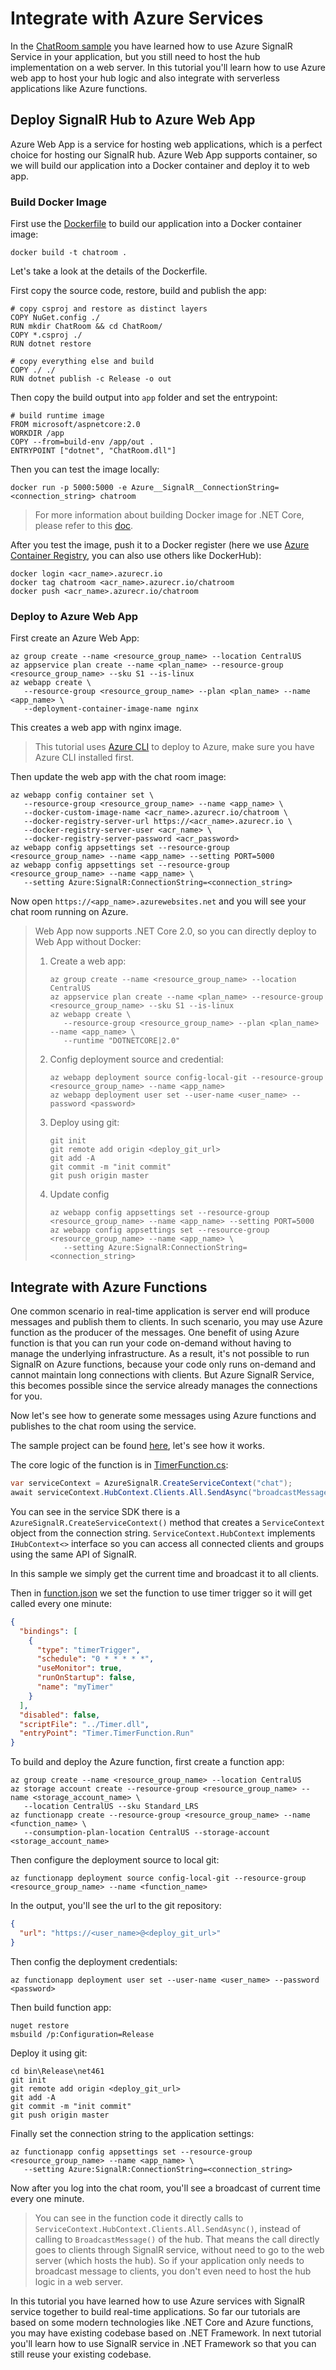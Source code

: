 # Integrate with Azure Services

In the [ChatRoom sample](../ChatRoom) you have learned how to use Azure SignalR Service in your application, but you still need to host the hub implementation on a web server.
In this tutorial you'll learn how to use Azure web app to host your hub logic and also integrate with serverless applications like Azure functions.

## Deploy SignalR Hub to Azure Web App

Azure Web App is a service for hosting web applications, which is a perfect choice for hosting our SignalR hub.
Azure Web App supports container, so we will build our application into a Docker container and deploy it to web app.

### Build Docker Image

First use the [Dockerfile](../samples/ChatRoom/Dockerfile) to build our application into a Docker container image:

```
docker build -t chatroom .
```

Let's take a look at the details of the Dockerfile.

First copy the source code, restore, build and publish the app:

```docker
# copy csproj and restore as distinct layers
COPY NuGet.config ./
RUN mkdir ChatRoom && cd ChatRoom/
COPY *.csproj ./
RUN dotnet restore

# copy everything else and build
COPY ./ ./
RUN dotnet publish -c Release -o out
```

Then copy the build output into `app` folder and set the entrypoint:

```docker
# build runtime image
FROM microsoft/aspnetcore:2.0
WORKDIR /app
COPY --from=build-env /app/out .
ENTRYPOINT ["dotnet", "ChatRoom.dll"]
```

Then you can test the image locally:

```
docker run -p 5000:5000 -e Azure__SignalR__ConnectionString=<connection_string> chatroom
```

> For more information about building Docker image for .NET Core, please refer to this [doc](https://docs.microsoft.com/en-us/dotnet/core/docker/building-net-docker-images).

After you test the image, push it to a Docker register (here we use [Azure Container Registry](https://azure.microsoft.com/en-us/services/container-registry/), you can also use others like DockerHub):

```
docker login <acr_name>.azurecr.io
docker tag chatroom <acr_name>.azurecr.io/chatroom
docker push <acr_name>.azurecr.io/chatroom
```

### Deploy to Azure Web App

First create an Azure Web App:

```
az group create --name <resource_group_name> --location CentralUS
az appservice plan create --name <plan_name> --resource-group <resource_group_name> --sku S1 --is-linux
az webapp create \
   --resource-group <resource_group_name> --plan <plan_name> --name <app_name> \
   --deployment-container-image-name nginx
```

This creates a web app with nginx image.

> This tutorial uses [Azure CLI](https://docs.microsoft.com/en-us/cli/azure/install-azure-cli?view=azure-cli-latest) to deploy to Azure, make sure you have Azure CLI installed first.


Then update the web app with the chat room image:

```
az webapp config container set \
   --resource-group <resource_group_name> --name <app_name> \
   --docker-custom-image-name <acr_name>.azurecr.io/chatroom \
   --docker-registry-server-url https://<acr_name>.azurecr.io \
   --docker-registry-server-user <acr_name> \
   --docker-registry-server-password <acr_password>
az webapp config appsettings set --resource-group <resource_group_name> --name <app_name> --setting PORT=5000
az webapp config appsettings set --resource-group <resource_group_name> --name <app_name> \
   --setting Azure:SignalR:ConnectionString=<connection_string>
```

Now open `https://<app_name>.azurewebsites.net` and you will see your chat room running on Azure.

> Web App now supports .NET Core 2.0, so you can directly deploy to Web App without Docker:
> 1.  Create a web app:
>     ```
>     az group create --name <resource_group_name> --location CentralUS
>     az appservice plan create --name <plan_name> --resource-group <resource_group_name> --sku S1 --is-linux
>     az webapp create \
>        --resource-group <resource_group_name> --plan <plan_name> --name <app_name> \
>        --runtime "DOTNETCORE|2.0"
>     ```
>
> 2.  Config deployment source and credential:
>     ```
>     az webapp deployment source config-local-git --resource-group <resource_group_name> --name <app_name>
>     az webapp deployment user set --user-name <user_name> --password <password>
>     ```
>
> 3.  Deploy using git:
>     ```
>     git init
>     git remote add origin <deploy_git_url>
>     git add -A
>     git commit -m "init commit"
>     git push origin master
>     ```
> 4. Update config
>     ```
>     az webapp config appsettings set --resource-group <resource_group_name> --name <app_name> --setting PORT=5000
>     az webapp config appsettings set --resource-group <resource_group_name> --name <app_name> \
>        --setting Azure:SignalR:ConnectionString=<connection_string>
>     ```

## Integrate with Azure Functions

One common scenario in real-time application is server end will produce messages and publish them to clients. In such scenario, you may use Azure function as the producer of the messages.
One benefit of using Azure function is that you can run your code on-demand without having to manage the underlying infrastructure. As a result, it's not possible to run SignalR on Azure functions, because your code only runs on-demand and cannot maintain long connections with clients.
But Azure SignalR Service, this becomes possible since the service already manages the connections for you.

Now let's see how to generate some messages using Azure functions and publishes to the chat room using the service.

The sample project can be found [here](../samples/Timer/), let's see how it works.

The core logic of the function is in [TimerFunction.cs](../samples/Timer/TimerFunction.cs):

```cs
var serviceContext = AzureSignalR.CreateServiceContext("chat");
await serviceContext.HubContext.Clients.All.SendAsync("broadcastMessage", "_BROADCAST_", $"Current time is: {DateTime.Now}");
```

You can see in the service SDK there is a `AzureSignalR.CreateServiceContext()` method that creates a `ServiceContext` object from the connection string. `ServiceContext.HubContext` implements `IHubContext<>` interface so you can access all connected clients and groups using the same API of SignalR.

In this sample we simply get the current time and broadcast it to all clients.

Then in [function.json](../samples/Timer/TimerFunction/function.json) we set the function to use timer trigger so it will get called every one minute:

```json
{
  "bindings": [
    {
      "type": "timerTrigger",
      "schedule": "0 * * * * *",
      "useMonitor": true,
      "runOnStartup": false,
      "name": "myTimer"
    }
  ],
  "disabled": false,
  "scriptFile": "../Timer.dll",
  "entryPoint": "Timer.TimerFunction.Run"
}
```

To build and deploy the Azure function, first create a function app:

```
az group create --name <resource_group_name> --location CentralUS
az storage account create --resource-group <resource_group_name> --name <storage_account_name> \
   --location CentralUS --sku Standard_LRS
az functionapp create --resource-group <resource_group_name> --name <function_name> \
   --consumption-plan-location CentralUS --storage-account <storage_account_name>
```

Then configure the deployment source to local git:

```
az functionapp deployment source config-local-git --resource-group <resource_group_name> --name <function_name>
```

In the output, you'll see the url to the git repository:

```json
{
  "url": "https://<user_name>@<deploy_git_url>"
}
```

Then config the deployment credentials:

```
az functionapp deployment user set --user-name <user_name> --password <password>
```

Then build function app:

```
nuget restore
msbuild /p:Configuration=Release
```

Deploy it using git:

```
cd bin\Release\net461
git init
git remote add origin <deploy_git_url>
git add -A
git commit -m "init commit"
git push origin master
```

Finally set the connection string to the application settings:
```
az functionapp config appsettings set --resource-group <resource_group_name> --name <app_name> \
   --setting Azure:SignalR:ConnectionString=<connection_string>
```

Now after you log into the chat room, you'll see a broadcast of current time every one minute.

> You can see in the function code it directly calls to `ServiceContext.HubContext.Clients.All.SendAsync()`, instead of calling to `BroadcastMessage()` of the hub.
That means the call directly goes to clients through SignalR service, without need to go to the web server (which hosts the hub).
So if your application only needs to broadcast message to clients, you don't even need to host the hub logic in a web server.

In this tutorial you have learned how to use Azure services with SignalR service together to build real-time applications. So far our tutorials are based on some modern technologies like .NET Core and Azure functions, you may have existing codebase based on .NET Framework. In next tutorial you'll learn how to use SignalR service in .NET Framework so that you can still reuse your existing codebase.
